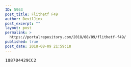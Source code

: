 ```yaml
---
ID: 5963
post_title: Flithetf F49
author: DevilJinx
post_excerpt: ""
layout: post
permalink: >
  https://portalrepository.com/2018/08/09/flithetf-f49/
published: true
post_date: 2018-08-09 21:59:18
---
```

<pre>108704429CC2</pre>